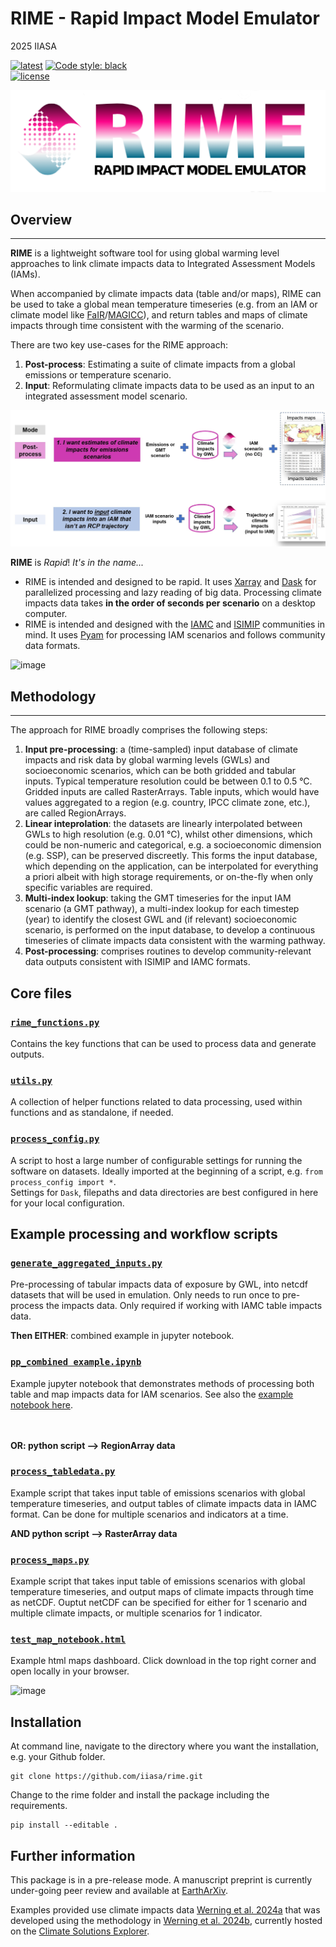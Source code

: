 # RIME - Rapid Impact Model Emulator

2025 IIASA

[![latest](https://img.shields.io/github/last-commit/iiasa/RIME)](https://github.com/iiasa/RIME)
[![Code style: black](https://img.shields.io/badge/code%20style-black-000000.svg)](https://github.com/psf/black)  
[![license](https://www.gnu.org/graphics/gplv3-with-text-136x68.png)](https://choosealicense.com/licenses/gpl-3.0/)

![RIME_logo](https://github.com/iiasa/rime/blob/main/assets/RIME_logo2.png?raw=true)  

## Overview  
------------------  

**RIME** is a lightweight software tool for using global warming level approaches to link climate impacts data to Integrated Assessment Models (IAMs).

When accompanied by climate impacts data (table and/or maps), RIME can be used to take a global mean temperature timeseries (e.g. from an IAM or climate model like [FaIR](https://github.com/OMS-NetZero/FAIR)/[MAGICC](https://live.magicc.org/)), and return tables and maps of climate impacts through time consistent with the warming of the scenario.  

There are two key use-cases for the RIME approach:  
1. **Post-process**: Estimating a suite of climate impacts from a global emissions or temperature scenario.  
2. **Input**: Reformulating climate impacts data to be used as an input to an integrated assessment model scenario.  

![RIME_use_cases](https://github.com/iiasa/rime/blob/main/assets/rime_use_cases.jpg?raw=true)  

**RIME** is *Rapid*! *It's in the name...*
 - RIME is intended and designed to be rapid. It uses [Xarray](https://github.com/pydata/xarray) and [Dask](https://github.com/dask/dask) for parallelized processing and lazy reading of big data. Processing climate impacts data takes **in the order of seconds per scenario** on a desktop computer.
 - RIME is intended and designed with the [IAMC](https://www.iamconsortium.org/) and [ISIMIP](https://www.isimip.org) communities in mind. It uses [Pyam](https://github.com/iamconsortium/pyam) for processing IAM scenarios and follows community data formats.

![image](https://github.com/iiasa/rime/assets/17701232/7f3fec80-ab5a-468b-99d8-e759628f7542)

## Methodology
------------------  
The approach for RIME broadly comprises the following steps: 
1. **Input pre-processing**: a (time-sampled) input database of climate impacts and risk data by global warming levels (GWLs) and socioeconomic scenarios, which can be both gridded and tabular inputs.  Typical temperature resolution could be between 0.1 to 0.5 °C.  Gridded inputs are called RasterArrays. Table inputs, which would have values aggregated to a region (e.g. country, IPCC climate zone, etc.), are called RegionArrays.
2. **Linear inteprolation**: the datasets are linearly interpolated between GWLs to high resolution (e.g. 0.01 °C), whilst other dimensions, which could be non-numeric and categorical, e.g. a socioeconomic dimension (e.g. SSP), can be preserved discreetly. This forms the input database, which depending on the application, can be interpolated for everything a priori albeit with high storage requirements, or on-the-fly when only specific variables are required.
3. **Multi-index lookup**: taking the GMT timeseries for the input IAM scenario (a GMT pathway), a multi-index lookup for each timestep (year) to identify the closest GWL and (if relevant) socioeconomic scenario, is performed on the input database, to develop a continuous timeseries of climate impacts data consistent with the warming pathway.
4. **Post-processing**: comprises routines to develop community-relevant data outputs consistent with ISIMIP and IAMC formats.


## Core files

### [`rime_functions.py`](https://github.com/iiasa/rime/blob/main/rime/rime_functions.py)   
Contains the key functions that can be used to process data and generate outputs.

### [`utils.py`](https://github.com/iiasa/rime/blob/main/rime/utils.py)  
A collection of helper functions related to data processing, used within functions and as standalone, if needed.

### [`process_config.py`](https://github.com/iiasa/rime/blob/main/rime/process_config.py)  
A script to host a large number of configurable settings for running the software on datasets.
Ideally imported at the beginning of a script, e.g. `from process_config import *`.  
Settings for `Dask`, filepaths and data directories are best configured in here for your local configuration. 

## Example processing and workflow scripts

### [`generate_aggregated_inputs.py`](https://github.com/iiasa/rime/blob/main/rime/generate_aggregated_inputs.py)  
Pre-processing of tabular impacts data of exposure by GWL, into netcdf datasets that will be used in emulation. Only needs to run once to pre-process the impacts data. Only required if working with IAMC table impacts data.

**Then EITHER**: combined example in jupyter notebook.
### [`pp_combined example.ipynb`](https://github.com/iiasa/rime/blob/main/rime/pp_combined_example.py)  
Example jupyter notebook that demonstrates methods of processing both table and map impacts data for IAM scenarios. See also the [example notebook here](https://zenodo.org/records/15049710).  
  
\
\
**OR: python script --> RegionArray data**
### [`process_tabledata.py`](https://github.com/iiasa/rime/blob/main/rime/process_tabledata.py)  
Example script that takes input table of emissions scenarios with global temperature timeseries, and output tables of climate impacts data in IAMC format. Can be done for multiple scenarios and indicators at a time. 
  
**AND  python script --> RasterArray data**
### [`process_maps.py`](https://github.com/iiasa/rime/blob/main/rime/process_maps.py)  
Example script that takes input table of emissions scenarios with global temperature timeseries, and output maps of climate impacts through time as netCDF. Ouptut netCDF can be specified for either for 1 scenario and multiple climate impacts, or multiple scenarios for 1 indicator.  
  
### [`test_map_notebook.html`](https://github.com/iiasa/rime/blob/main/rime/test_map_notebook.html)
Example html maps dashboard. Click download in the top right corner and open locally in your browser.  

![image](https://github.com/iiasa/rime/assets/17701232/801e2dbe-cbe8-482f-be9b-1457c92ea23e)


## Installation

At command line, navigate to the directory where you want the installation, e.g. your Github folder.  

	git clone https://github.com/iiasa/rime.git

Change to the rime folder and install the package including the requirements.  

	pip install --editable .

## Further information
This package is in a pre-release mode. A manuscript preprint is currently under-going peer review and available at [EarthArXiv](https://eartharxiv.org/repository/view/8825/).  

Examples provided use climate impacts data [Werning et al. 2024a](https://zenodo.org/records/14524342) that was developed using the methodology in [Werning et al. 2024b](https://iopscience.iop.org/article/10.1088/2752-5295/ad8300/meta), currently hosted on the [Climate Solutions Explorer](https://www.climate-solutions-explorer.eu/).
